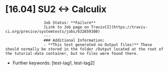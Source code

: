 # [16.04] SU2 <-> Calculix
                     Job Status: **Failure**
                     [Link to Job page on TravisCI](https://travis-ci.org/precice/systemtests/jobs/632659380)
                     ---
                     ### Additional Information:
                     - **This test generated no Output files!** These should normally be stored in the folder /Output located at the root of the tutorial-data container, but no files were found there.
- Further keywords: [test-tag1, test-tag2]
